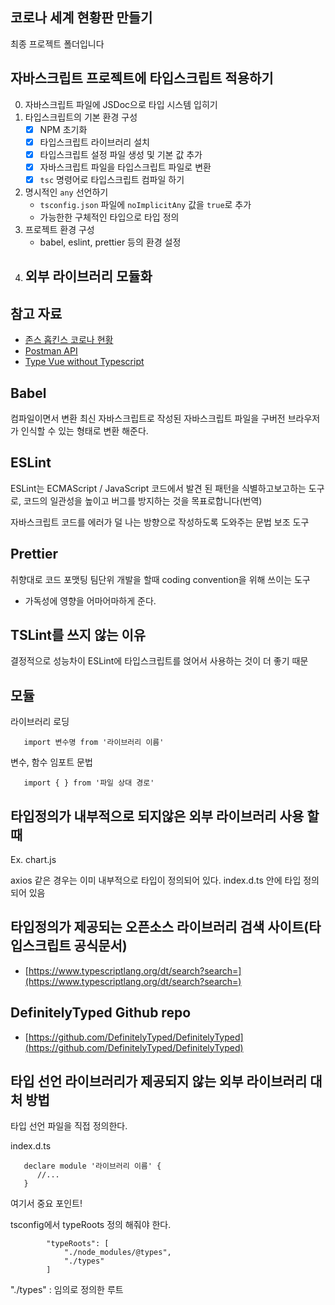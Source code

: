 ## 코로나 세계 현황판 만들기

최종 프로젝트 폴더입니다

## 자바스크립트 프로젝트에 타입스크립트 적용하기

0. 자바스크립트 파일에 JSDoc으로 타입 시스템 입히기
1. 타입스크립트의 기본 환경 구성
   - [x] NPM 초기화
   - [x] 타입스크립트 라이브러리 설치
   - [x] 타입스크립트 설정 파일 생성 및 기본 값 추가
   - [x] 자바스크립트 파일을 타입스크립트 파일로 변환
   - [x] `tsc` 명령어로 타입스크립트 컴파일 하기
2. 명시적인 `any` 선언하기
   - `tsconfig.json` 파일에 `noImplicitAny` 값을 `true`로 추가
   - 가능한한 구체적인 타입으로 타입 정의
3. 프로젝트 환경 구성
   - babel, eslint, prettier 등의 환경 설정
4. 외부 라이브러리 모듈화
    - 
## 참고 자료

- [존스 홉킨스 코로나 현황](https://www.arcgis.com/apps/opsdashboard/index.html#/bda7594740fd40299423467b48e9ecf6)
- [Postman API](https://documenter.getpostman.com/view/10808728/SzS8rjbc?version=latest#27454960-ea1c-4b91-a0b6-0468bb4e6712)
- [Type Vue without Typescript](https://blog.usejournal.com/type-vue-without-typescript-b2b49210f0b)

## Babel

컴파일이면서 변환 
최신 자바스크립트로 작성된 자바스크립트 파일을 구버전 브라우저가 인식할 수 있는 형태로 변환 해준다.

## ESLint

ESLint는 ECMAScript / JavaScript 코드에서 발견 된 패턴을 식별하고보고하는 도구로, 코드의 일관성을 높이고 버그를 방지하는 것을 목표로합니다(번역)

자바스크립트 코드를 에러가 덜 나는 방향으로 작성하도록 도와주는 문법 보조 도구

## Prettier

취향대로 코드 포맷팅
팀단위 개발을 할때 coding convention을 위해 쓰이는 도구
- 가독성에 영향을 어마어마하게 준다.

## TSLint를 쓰지 않는 이유

결정적으로 성능차이
ESLint에 타입스크립트를 얹어서 사용하는 것이 더 좋기 때문

## 모듈 

라이브러리 로딩
```
   import 변수명 from '라이브러리 이름'
```

변수, 함수 임포트 문법
```
   import { } from '파일 상대 경로'
```

## 타입정의가 내부적으로 되지않은 외부 라이브러리 사용 할 때

Ex. chart.js

axios 같은 경우는 이미 내부적으로 타입이 정의되어 있다.
index.d.ts 안에 타입 정의되어 있음


## 타입정의가 제공되는 오픈소스 라이브러리 검색 사이트(타입스크립트 공식문서)

- [https://www.typescriptlang.org/dt/search?search=](https://www.typescriptlang.org/dt/search?search=)

## DefinitelyTyped Github repo

- [https://github.com/DefinitelyTyped/DefinitelyTyped](https://github.com/DefinitelyTyped/DefinitelyTyped)

## 타입 선언 라이브러리가 제공되지 않는 외부 라이브러리 대처 방법

타입 선언 파일을 직접 정의한다.

index.d.ts

```
   declare module '라이브러리 이름' {
      //...
   }
```

여기서 중요 포인트!

tsconfig에서 typeRoots 정의 해줘야 한다.

```
        "typeRoots": [
            "./node_modules/@types",
            "./types"
        ]
```
"./types" : 임의로 정의한 루트